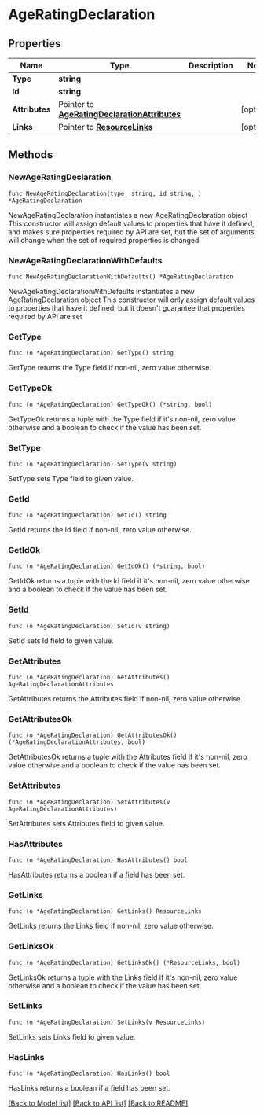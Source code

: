 # AgeRatingDeclaration

## Properties

Name | Type | Description | Notes
------------ | ------------- | ------------- | -------------
**Type** | **string** |  | 
**Id** | **string** |  | 
**Attributes** | Pointer to [**AgeRatingDeclarationAttributes**](AgeRatingDeclarationAttributes.md) |  | [optional] 
**Links** | Pointer to [**ResourceLinks**](ResourceLinks.md) |  | [optional] 

## Methods

### NewAgeRatingDeclaration

`func NewAgeRatingDeclaration(type_ string, id string, ) *AgeRatingDeclaration`

NewAgeRatingDeclaration instantiates a new AgeRatingDeclaration object
This constructor will assign default values to properties that have it defined,
and makes sure properties required by API are set, but the set of arguments
will change when the set of required properties is changed

### NewAgeRatingDeclarationWithDefaults

`func NewAgeRatingDeclarationWithDefaults() *AgeRatingDeclaration`

NewAgeRatingDeclarationWithDefaults instantiates a new AgeRatingDeclaration object
This constructor will only assign default values to properties that have it defined,
but it doesn't guarantee that properties required by API are set

### GetType

`func (o *AgeRatingDeclaration) GetType() string`

GetType returns the Type field if non-nil, zero value otherwise.

### GetTypeOk

`func (o *AgeRatingDeclaration) GetTypeOk() (*string, bool)`

GetTypeOk returns a tuple with the Type field if it's non-nil, zero value otherwise
and a boolean to check if the value has been set.

### SetType

`func (o *AgeRatingDeclaration) SetType(v string)`

SetType sets Type field to given value.


### GetId

`func (o *AgeRatingDeclaration) GetId() string`

GetId returns the Id field if non-nil, zero value otherwise.

### GetIdOk

`func (o *AgeRatingDeclaration) GetIdOk() (*string, bool)`

GetIdOk returns a tuple with the Id field if it's non-nil, zero value otherwise
and a boolean to check if the value has been set.

### SetId

`func (o *AgeRatingDeclaration) SetId(v string)`

SetId sets Id field to given value.


### GetAttributes

`func (o *AgeRatingDeclaration) GetAttributes() AgeRatingDeclarationAttributes`

GetAttributes returns the Attributes field if non-nil, zero value otherwise.

### GetAttributesOk

`func (o *AgeRatingDeclaration) GetAttributesOk() (*AgeRatingDeclarationAttributes, bool)`

GetAttributesOk returns a tuple with the Attributes field if it's non-nil, zero value otherwise
and a boolean to check if the value has been set.

### SetAttributes

`func (o *AgeRatingDeclaration) SetAttributes(v AgeRatingDeclarationAttributes)`

SetAttributes sets Attributes field to given value.

### HasAttributes

`func (o *AgeRatingDeclaration) HasAttributes() bool`

HasAttributes returns a boolean if a field has been set.

### GetLinks

`func (o *AgeRatingDeclaration) GetLinks() ResourceLinks`

GetLinks returns the Links field if non-nil, zero value otherwise.

### GetLinksOk

`func (o *AgeRatingDeclaration) GetLinksOk() (*ResourceLinks, bool)`

GetLinksOk returns a tuple with the Links field if it's non-nil, zero value otherwise
and a boolean to check if the value has been set.

### SetLinks

`func (o *AgeRatingDeclaration) SetLinks(v ResourceLinks)`

SetLinks sets Links field to given value.

### HasLinks

`func (o *AgeRatingDeclaration) HasLinks() bool`

HasLinks returns a boolean if a field has been set.


[[Back to Model list]](../README.md#documentation-for-models) [[Back to API list]](../README.md#documentation-for-api-endpoints) [[Back to README]](../README.md)


